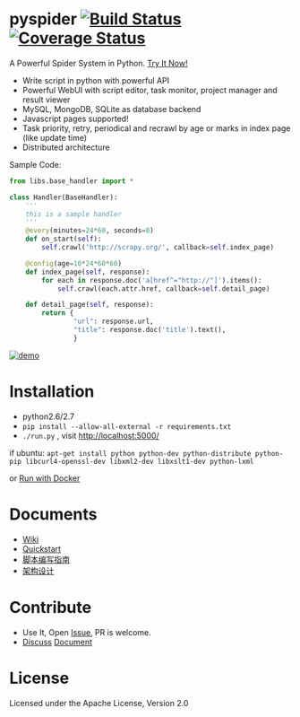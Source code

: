 pyspider [![Build Status](https://travis-ci.org/binux/pyspider.png?branch=master)](https://travis-ci.org/binux/pyspider) [![Coverage Status](https://coveralls.io/repos/binux/pyspider/badge.png)](https://coveralls.io/r/binux/pyspider)
========

A Powerful Spider System in Python. [Try It Now!](http://demo.pyspider.org/)

- Write script in python with powerful API
- Powerful WebUI with script editor, task monitor, project manager and result viewer
- MySQL, MongoDB, SQLite as database backend 
- Javascript pages supported!
- Task priority, retry, periodical and recrawl by age or marks in index page (like update time)
- Distributed architecture


Sample Code:

```python
from libs.base_handler import *

class Handler(BaseHandler):
    '''
    this is a sample handler
    '''
    @every(minutes=24*60, seconds=0)
    def on_start(self):
        self.crawl('http://scrapy.org/', callback=self.index_page)

    @config(age=10*24*60*60)
    def index_page(self, response):
        for each in response.doc('a[href^="http://"]').items():
            self.crawl(each.attr.href, callback=self.detail_page)

    def detail_page(self, response):
        return {
                "url": response.url,
                "title": response.doc('title').text(),
                }
```

[![demo](http://ww1.sinaimg.cn/large/7d46d69fjw1emavy6e9gij21kw0uldvy.jpg)](http://demo.pyspider.org/)

Installation
============

* python2.6/2.7
* `pip install --allow-all-external -r requirements.txt`
* `./run.py` , visit [http://localhost:5000/](http://localhost:5000/)

if ubuntu: `apt-get install python python-dev python-distribute python-pip libcurl4-openssl-dev libxml2-dev libxslt1-dev python-lxml`

or [Run with Docker](https://github.com/binux/pyspider/wiki/Run-pyspider-with-Docker)

Documents
=========

* [Wiki](https://github.com/binux/pyspider/wiki)
* [Quickstart](https://github.com/binux/pyspider/wiki/Quickstart)
* [脚本编写指南](https://github.com/binux/pyspider/wiki/%E8%84%9A%E6%9C%AC%E7%BC%96%E5%86%99%E6%8C%87%E5%8D%97)
* [架构设计](http://blog.binux.me/2014/02/pyspider-architecture/)

Contribute
==========

* Use It, Open [Issue](https://github.com/binux/pyspider/issues), PR is welcome.
* [Discuss](https://github.com/binux/pyspider/issues?labels=discussion&state=open) [Document](https://github.com/binux/pyspider/wiki)


License
=======
Licensed under the Apache License, Version 2.0
